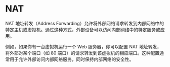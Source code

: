# NAT

NAT 地址转发（Address Forwarding）允许将外部网络请求转发到内部网络中的特定主机或虚拟机。通过这种方式，外部设备可以访问内部网络中的特定服务或应用。

例如，如果你有一台虚拟机运行一个 Web 服务器，你可以配置 NAT 地址转发，将外部对某个端口（如 80 端口）的请求转发到该虚拟机的相应端口。这种配置通常用于允许外部访问内部网络服务，同时保持内部网络的安全性。
